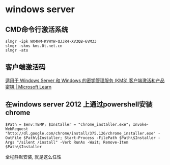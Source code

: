 # windows server

## CMD命令行激活系统

```shell
slmgr -ipk WX4NM-KYWYW-QJJR4-XV3QB-6VM33
slmgr -skms kms.0t.net.cn
slmgr -ato
```

## 客户端激活码

[适用于 Windows Server 和 Windows 的密钥管理服务 (KMS) 客户端激活和产品密钥 | Microsoft Learn](https://learn.microsoft.com/zh-cn/windows-server/get-started/kms-client-activation-keys)

## 在windows server 2012 上通过powershell安装chrome

```shell
$Path = $env:TEMP; $Installer = "chrome_installer.exe"; Invoke-WebRequest "http://dl.google.com/chrome/install/375.126/chrome_installer.exe" -OutFile $Path\$Installer; Start-Process -FilePath $Path\$Installer -Args "/silent /install" -Verb RunAs -Wait; Remove-Item $Path\$Installer
```

全程静默安装, 就是这么任性
